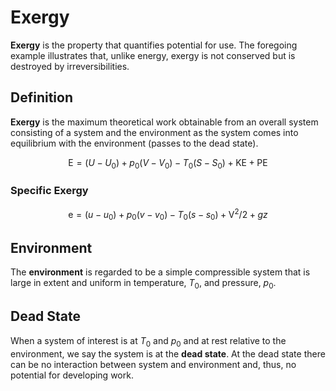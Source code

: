# Exergy

**Exergy** is the property that quantifies potential for use. The foregoing example illustrates that, unlike energy, exergy is not
conserved but is destroyed by irreversibilities.

## Definition

**Exergy** is the maximum theoretical work obtainable from an overall system consisting of a system and the environment as the system comes into equilibrium with the environment (passes to the dead state).

$$
\mathrm{E}=\left(U-U_{0}\right)+p_{0}\left(V-V_{0}\right)-T_{0}\left(S-S_{0}\right)+\mathrm{KE}+\mathrm{PE}
$$

### Specific Exergy

$$
\mathrm{e}=\left(u-u_{0}\right)+p_{0}\left(v-v_{0}\right)-T_{0}\left(s-s_{0}\right)+\mathrm{V}^{2} / 2+g z
$$

## Environment

The **environment** is regarded to be a simple compressible system that is large in extent and uniform in temperature, $T_{0},$ and pressure, $p_{0}$.

## Dead State

When a system of interest is at $T_{0}$ and $p_{0}$ and at rest relative to the environment, we say the system is at the **dead state**. At the dead state there can be no interaction between system and environment and, thus, no potential for developing work.
